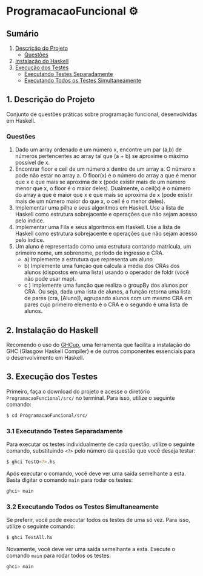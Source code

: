 # ProgramacaoFuncional ⚙️

## Sumário
1. [Descrição do Projeto](#1-descrição-do-projeto)
   - [Questões](#questões)
2. [Instalação do Haskell](#2-instalação-do-haskell)
3. [Execução dos Testes](#3-execução-dos-testes)
   - [Executando Testes Separadamente](#31-executando-testes-separadamente)
   - [Executando Todos os Testes Simultaneamente](#32-executando-todos-os-testes-simultaneamente)

## 1. Descrição do Projeto
Conjunto de questões práticas sobre programação funcional, desenvolvidas em Haskell.

### Questões
1. Dado um array ordenado e um número x, encontre um par (a,b) de números pertencentes ao array tal que (a + b) se aproxime o máximo possível de x.
2. Encontrar floor e ceil de um número x dentro de um array a. O número x pode não estar no array a. O floor(x) é o número do array a que é menor que x e que mais se aproxima de x (pode existir mais de um número menor que x, o floor é o maior deles). Dualmente, o ceil(x)  é o número do array a que é maior que x e que mais se aproxima de x (pode existir mais de um número maior do que x, o ceil é o menor deles).
3. Implementar uma pilha e seus algoritmos em Haskell. Use a lista de Haskell como estrutura sobrejacente e operações que não sejam acesso pelo índice.
4. Implementar uma Fila e seus algoritmos em Haskell. Use a lista de Haskell como estrutura sobrejacente e operações que não sejam acesso pelo índice.
5. Um aluno é representado como uma estrutura contando matrícula, um primeiro nome, um sobrenome, período de ingresso e CRA.
    - a) Implemente a estrutura que representa um aluno
    - b) Implemente uma função que calcula a média dos CRAs dos alunos (dispostos em uma lista) usando o operador de foldr (você não pode usar map).
    - c ) Implemente uma função que realiza o groupBy dos alunos por CRA. Ou seja, dada uma lista de alunos, a função retorna uma lista de pares (cra, [Aluno]), agrupando alunos com um mesmo CRA em pares cujo primeiro elemento é o CRA e o segundo é uma lista de alunos.

## 2. Instalação do Haskell
Recomendo o uso do [GHCup](https://www.haskell.org/ghcup/), uma ferramenta que facilita a instalação do GHC (Glasgow Haskell Compiler) e de outros componentes essenciais para o desenvolvimento em Haskell.

## 3. Execução dos Testes
Primeiro, faça o download do projeto e acesse o diretório `ProgramacaoFuncional/src/` no terminal. Para isso, utilize o seguinte comando:
```bash
$ cd ProgramacaoFuncional/src/
```
### 3.1 Executando Testes Separadamente
Para executar os testes individualmente de cada questão, utilize o seguinte comando, substituindo `<?>` pelo número da questão que você deseja testar:
```bash
$ ghci TestQ<?>.hs
```
Após executar o comando, você deve ver uma saída semelhante a esta. Basta digitar o comando `main` para rodar os testes:
```bash
ghci> main
```
### 3.2 Executando Todos os Testes Simultaneamente
Se preferir, você pode executar todos os testes de uma só vez. Para isso, utilize o seguinte comando:
```bash
$ ghci TestAll.hs
```
Novamente, você deve ver uma saída semelhante a esta. Execute o comando `main` para rodar todos os testes:
```bash
ghci> main
```

